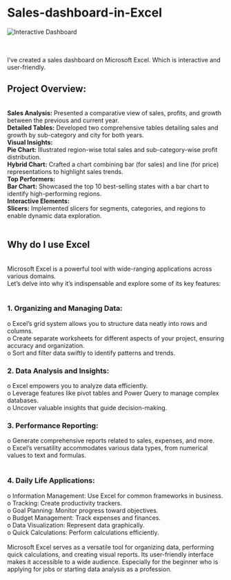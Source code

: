 <h1>Sales-dashboard-in-Excel</h1>

![Interactive Dashboard](https://github.com/AshekMahmud/Sales-dashboard-in-Excel/assets/140879487/de373de9-6cfd-4a00-ad38-41ab9aadfe73)

<br>
<br>
I’ve created a sales dashboard on Microsoft Excel. Which is interactive and user-friendly.
<br>

<h2>Project Overview:</h2>
<br>
<b>Sales Analysis:</b> Presented a comparative view of sales, profits, and growth between the previous and current year.
<br>
<b>Detailed Tables:</b> Developed two comprehensive tables detailing sales and growth by sub-category and city for both years.
<br>
<b>Visual Insights:</b>
<br>
<b>Pie Chart:</b> Illustrated region-wise total sales and sub-category-wise profit distribution.
<br>
<b>Hybrid Chart:</b> Crafted a chart combining bar (for sales) and line (for price) representations to highlight sales trends.
<br>
<b>Top Performers:</b>
<br>
<b>Bar Chart:</b> Showcased the top 10 best-selling states with a bar chart to identify high-performing regions.
<br>
<b>Interactive Elements:</b>
<br>
<b>Slicers:</b> Implemented slicers for segments, categories, and regions to enable dynamic data exploration.
<br>
<br>
<h2>Why do I use Excel</h2>
<br>
Microsoft Excel is a powerful tool with wide-ranging applications across various domains. 
<br>
Let’s delve into why it’s indispensable and explore some of its key features:
<br>
<br>
<h3>1.	Organizing and Managing Data:</h3>
o	Excel’s grid system allows you to structure data neatly into rows and columns. <br>
o	Create separate worksheets for different aspects of your project, ensuring accuracy and organization. <br>
o	Sort and filter data swiftly to identify patterns and trends.
<br>
<h3>2.	Data Analysis and Insights:</h3>
o	Excel empowers you to analyze data efficiently. <br>
o	Leverage features like pivot tables and Power Query to manage complex databases. <br>
o	Uncover valuable insights that guide decision-making.
<br>
<h3>3.	Performance Reporting:</h3>
o	Generate comprehensive reports related to sales, expenses, and more. <br>
o	Excel’s versatility accommodates various data types, from numerical values to text and formulas. <br>
<br>
<h3>4.	Daily Life Applications:</h3>
o	Information Management: Use Excel for common frameworks in business. <br>
o	Tracking: Create productivity trackers. <br>
o	Goal Planning: Monitor progress toward objectives. <br>
o	Budget Management: Track expenses and finances. <br>
o	Data Visualization: Represent data graphically. <br>
o	Quick Calculations: Perform calculations efficiently.
<br>
<br>
Microsoft Excel serves as a versatile tool for organizing data, performing quick calculations, and creating visual reports. Its user-friendly interface makes it accessible to a wide audience. Especially for the beginner who is applying for jobs or starting data analysis as a profession.
